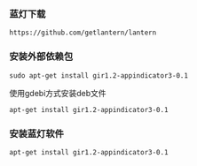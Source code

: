 ### 蓝灯下载

```
https://github.com/getlantern/lantern
```

### 安装外部依赖包

```
sudo apt-get install gir1.2-appindicator3-0.1
```

使用gdebi方式安装deb文件

```
apt-get install gir1.2-appindicator3-0.1
```

### 安装蓝灯软件

```
apt-get install gir1.2-appindicator3-0.1
```



